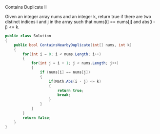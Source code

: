 Contains Duplicate II

Given an integer array nums and an integer k, 
return true if there are two distinct indices i and j in the array such that nums[i] == nums[j] and abs(i - j) <= k.

```csharp
public class Solution
{
    public bool ContainsNearbyDuplicate(int[] nums, int k)
    {
        for(int i = 0; i < nums.Length; i++)
        {
            for(int j = i + 1; j < nums.Length; j++)
            {
                if (nums[i] == nums[j])
                {
                    if(Math.Abs(i - j) <= k)
                    {
                        return true;
                        break;
                    }
                }
            }
        }
        return false;
    }
}
